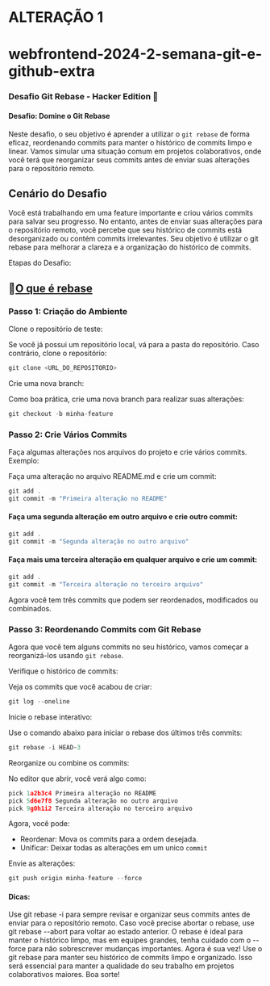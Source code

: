 # ALTERAÇÃO 1

# webfrontend-2024-2-semana-git-e-github-extra

### Desafio Git Rebase - Hacker Edition 🚀
#### Desafio: Domine o Git Rebase

Neste desafio, o seu objetivo é aprender a utilizar o `git rebase` de forma eficaz, reordenando commits para manter o histórico de commits limpo e linear. Vamos simular uma situação comum em projetos colaborativos, onde você terá que reorganizar seus commits antes de enviar suas alterações para o repositório remoto.

## Cenário do Desafio
Você está trabalhando em uma feature importante e criou vários commits para salvar seu progresso. No entanto, antes de enviar suas alterações para o repositório remoto, você percebe que seu histórico de commits está desorganizado ou contém commits irrelevantes. Seu objetivo é utilizar o git rebase para melhorar a clareza e a organização do histórico de commits.

Etapas do Desafio:

## 🔗[O que é rebase](https://www.atlassian.com/br/git/tutorials/rewriting-history/git-rebase)


### Passo 1: Criação do Ambiente
Clone o repositório de teste:

Se você já possui um repositório local, vá para a pasta do repositório. Caso contrário, clone o repositório:

~~~javascript
git clone <URL_DO_REPOSITORIO>
~~~

Crie uma nova branch:

Como boa prática, crie uma nova branch para realizar suas alterações:


~~~javascript
git checkout -b minha-feature
~~~


### Passo 2: Crie Vários Commits

Faça algumas alterações nos arquivos do projeto e crie vários commits. Exemplo:

Faça uma alteração no arquivo README.md e crie um commit:

~~~javascript
git add .
git commit -m "Primeira alteração no README"
~~~


#### Faça uma segunda alteração em outro arquivo e crie outro commit:

~~~javascript
git add .
git commit -m "Segunda alteração no outro arquivo"
~~~


#### Faça mais uma terceira alteração em qualquer arquivo e crie um commit:

~~~javascript
git add .
git commit -m "Terceira alteração no terceiro arquivo"
~~~


Agora você tem três commits que podem ser reordenados, modificados ou combinados.

### Passo 3: Reordenando Commits com Git Rebase

Agora que você tem alguns commits no seu histórico, vamos começar a reorganizá-los usando `git rebase`.

Verifique o histórico de commits:

Veja os commits que você acabou de criar:

~~~javascript
git log --oneline
~~~


Inicie o rebase interativo:


Use o comando abaixo para iniciar o rebase dos últimos três commits:

~~~javascript
git rebase -i HEAD~3
~~~


Reorganize ou combine os commits:

No editor que abrir, você verá algo como:

~~~javascript
pick 1a2b3c4 Primeira alteração no README
pick 5d6e7f8 Segunda alteração no outro arquivo
pick 9g0h1i2 Terceira alteração no terceiro arquivo

~~~

Agora, você pode:

- Reordenar: Mova os commits para a ordem desejada.
- Unificar: Deixar todas as alterações em um unico `commit`



Envie as alterações:
~~~javascript
git push origin minha-feature --force
~~~

#### Dicas:

Use git rebase -i para sempre revisar e organizar seus commits antes de enviar para o repositório remoto.
Caso você precise abortar o rebase, use git rebase --abort para voltar ao estado anterior.
O rebase é ideal para manter o histórico limpo, mas em equipes grandes, tenha cuidado com o --force para não sobrescrever mudanças importantes.
Agora é sua vez! Use o git rebase para manter seu histórico de commits limpo e organizado. Isso será essencial para manter a qualidade do seu trabalho em projetos colaborativos maiores. Boa sorte!
